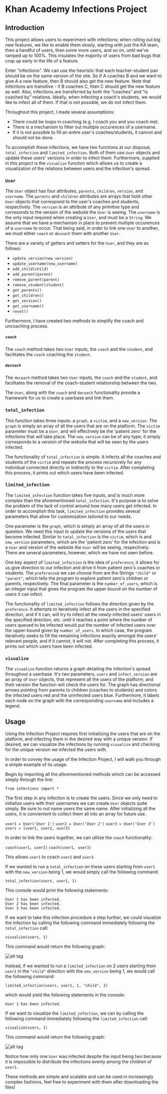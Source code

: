 # **Khan Academy Infections Project**



## **Introduction**


This project allows users to experiment with infections; when rolling out big new features, we like to enable them slowly, starting with just the KA team, then a handful of users, then some more users, and so on, until we’ve ramped up to 100%. This insulates the majority of users from bad bugs that crop up early in the life of a feature.

Enter "infections". We can use the heuristic that each teacher-student pair should be on the same version of the site. So if A coaches B and we want to give A a new feature, then B should also get the new feature. Note that infections are transitive - if B coaches C, then C should get the new feature as well. Also, infections are transferred by both the “coaches” and “is coached by” relations. Ideally, when infecting a coach's students, we would like to infect all of them. If that is not possible, we do not infect them.

Throughout this project, I made several assumptions:
 - There could be loops in coaching (e.g. I coach you and you coach me).
 - There is a mechanism to filter out multiple occurences of a username.
 - If it is not possible to fill an entire user's coaches/students, it cannot and should not be done.
 

To accomplish these infections, we have two functions at our disposal, `total_infection` and `limited_infection`. Both of them use `User` objects and update these users' versions in order to infect them. Furthermore, supplied in this project is the `visualize` function which allows us to create a visualization of the relations between users and the infection's spread.


### **`User`**


The `User` object has four attributes, `parents`, `children`, `version`, and `username`. The `parents` and `children` attributes are arrays that hold other `User` objects that correspond to the user's coaches and students, respectively. The `version` is an attribute of any primitive type and corresonds to the version of the website the `User` is seeing. The `username` is the only input required when creating a `User`, and must be a `String`. We assume that we have a mechanism in place to prevent multiple occurences of a `username` to occur. That being said, in order to link one `User` to another, we must either `coach` or `decoach` them with another `User`.

There are a variety of getters and setters for the `User`, and they are as follows:
 - `update_version(new_version)`
 - `update_username(new_username)`
 - `add_child(child)`
 - `add_parent(parent)`
 - `remove_parent(parent)`
 - `remove_student(student)`
 - `get_parents()`
 - `get_children()`
 - `get_version()`
 - `get_username()`
 - `reset()`

Furthermore, I have created two methods to simplify the coach and uncoaching process.

##### **`coach`**


The `coach` method takes two `User` inputs, the `coach` and the `student`, and facilitates the `coach` coaching the `student`.

##### **`decoach`**


The `decoach` method takes two `User` inputs, the `coach` and the `student`, and facilitates the removal of the coach-student relationship between the two.


The `User`, along with the `coach` and `decoach` functionality provide a framework for us to create a userbase and link them.


### **`total_infection`**


This function takes three inputs: a `graph`, a `victim`, and a `new_version`. The `graph` is simply an array of all the users that are on the platform. The `victim` parameter must be a `User`, and will effectively be the 'patient zero' for the infections that will take place. The `new_version` can be of any type; it simply corresponds to a version of the website that will be seen by the users infected. 

The functionality of `total_infection` is simple. It infects all the coaches and students of the `victim` and repeats the process recursively for any individual connected directly or indirectly to the `victim`. After completing this process, it prints out which users have been infected.


### **`limited_infection`**


The `limited_infection` function takes five inputs, and is much more complex than the aforementioned `total_infection`. It's purpose is to solve the problem of the lack of control around how many users get infected. In order to accomplish this task, `limited_infection` provides several parameters that allow for customization tailored to our needs.

One parameter is the `graph`, which is simply an array of all the users in question. We need this input to update the versions of the users that become infected. Similar to `total_infection` is the `victim`, which is and `new_version` parameters, which are the 'patient zero' for the infection and is a `User` and version of the website the `User` will be seeing, respectively. There are several parameters, however, which we have not seen before.

One key aspect of `limited_infection` is the idea of `preference`; it allows for us give direction to our infection and drive it from patient zero's coaches or students. The `preference`s we can choose from are the Strings `"child"` or `"parent"`, which tells the program to explore patient zero's children or parents, respectively. The final parameter is the `number_of_users`, which is an integer input that gives the program the upper bound on the number of users it can infect.

The functionality of `limited_infection` follows the direction given by the `preference`. It attempts to iteratively infect all the users in the specified direction, and if it can, will try to infect all the newly-infected users' users in the specified direction, etc. until it reaches a point where the number of users queued to be infected would put the number of infected users over the upper-bound given by `number_of_users`. In which case, the program iteratively seeks to fill the remaining infections exactly amongst the users' relevant people, and if it cannot, it will not. After completing this process, it prints out which users have been infected.


### **`visualize`**


The `visualize` function returns a graph detailing the infection's spread throughout a userbase. It's two parameters, `users` and `infect_version` are an array of `User` objects, that represent all the users of the platform, and theh version the function will check the users for. The graph has directional arrows pointing from parents to children (coaches to students) and colors the infected users red and the uninfected users blue. Furthermore, it labels each node on the graph with the corresponding `username` and includes a legend.


## Usage


Using the Infection Project requires first initializing the users that are on the platform, and infecting them in the desired way with a unique version. If desired, we can visualize the infections by running `visualize` and checking for the unique version we infected the users with.

In order to convey the usage of the Infection Project, I will walk you through a simple example of its usage.

Begin by importing all the aforementioned methods which can be accessed simply through the line:

`from infections import *`

The first step in any infection is to create the users. Since we only need to initialize users with their usernames we can create `User` objects quite simply. Be sure to not name users the same name. After initializing all the users, it is convienient to collect them all into an array for future use.

`user1 = User('User 1')`
`user2 = User('User 2')`
`user3 = User('User 3')`
`users = [user1, user2, user3]`

In order to link the users together, we can utilize the `coach` functionality:

`coach(user1, user2)`
`coach(user1, user3)`

This allows `user1` to coach `user2` and `user3`. 

If we wanted to run a `total_infection` on these users starting from `user1` with the `new_version` being 1, we would simply call the following command:

`total_infection(users, user1, 1)`

This console would print the following statements:

```
User 1 has been infected.
User 2 has been infected.
User 3 has been infected.
```

If we want to take this infection procedure a step further, we could visualize the infection by calling the following command immediately following the `total_infection` call:

`visualize(users, 1)`

This command would return the following graph:

![alt tag](https://github.com/cjolson1/Khan-Academy-Infections/blob/master/total_infection_visualization.png)

Instead, if we wanted to run a `limited_infection` on 2 users starting from `user1` in the `"child"` direction with the `new_version` being 1, we would call the following command:

`limited_infection(users, user1, 1, "child", 2)`

which would yield the following statements in the console:

```
User 1 has been infected.
```

If we want to visualize the `limited_infection`, we can by calling the following command immediately following the `limited_infection` call:

`visualize(users, 1)`

This command would return the following graph:

![alt tag](https://github.com/cjolson1/Khan-Academy-Infections/blob/master/limited_infection_visualization.png)

Notice how only one `User` was infected despite the input being two because it is impossible to distribute the infections evenly among the children of `user1`.

These methods are simple and scalable and can be used in increasingly complex fashions, feel free to experiment with them after downloading the files!
